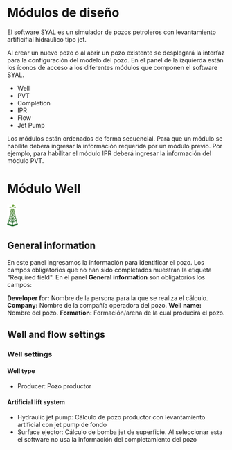 # Módulos de diseño

El software SYAL es un simulador de pozos petroleros con levantamiento artificifial hidráulico tipo jet.

Al crear un nuevo pozo o al abrir un pozo existente se desplegará la interfaz para la configuración del modelo del pozo. En el panel de la izquierda están los íconos de acceso a los diferentes módulos que componen el software SYAL. 

* Well
* PVT
* Completion
* IPR
* Flow
* Jet Pump
  
Los módulos están ordenados de forma secuencial. Para que un módulo se habilite deberá ingresar la información requerida por un módulo previo. Por ejemplo, para habilitar el módulo IPR deberá ingresar la información del módulo PVT.

# Módulo Well

![Icono well](assets/images/icono-well-flow.png)

## General information

En este panel ingresamos la información para identificar el pozo. Los campos obligatorios que no han sido completados muestran la etiqueta "Required field". En el panel **General information** son obligatorios los campos:

**Developer for:** Nombre de la persona para la que se realiza el cálculo.
**Company:** Nombre de la compañía operadora del pozo.
**Well name:** Nombre del pozo.
**Formation:** Formación/arena de la cual producirá el pozo.

## Well and flow settings

### Well settings

#### Well type

* Producer: Pozo productor
  
#### Artificial lift system

* Hydraulic jet pump: Cálculo de pozo productor con levantamiento artificial con jet pump de fondo
* Surface ejector: Cálculo de bomba jet de superficie. Al seleccionar esta el software no usa la información del completamiento del pozo




